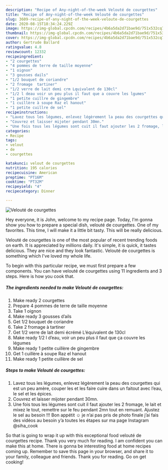```yaml
---
description: "Recipe of Any-night-of-the-week Velouté de courgettes"
title: "Recipe of Any-night-of-the-week Velouté de courgettes"
slug: 3609-recipe-of-any-night-of-the-week-veloute-de-courgettes
date: 2020-08-15T18:34:24.229Z
image: https://img-global.cpcdn.com/recipes/4b6a5da2d71bae9d/751x532cq70/veloute-de-courgettes-photo-principale-de-la-recette.jpg
thumbnail: https://img-global.cpcdn.com/recipes/4b6a5da2d71bae9d/751x532cq70/veloute-de-courgettes-photo-principale-de-la-recette.jpg
cover: https://img-global.cpcdn.com/recipes/4b6a5da2d71bae9d/751x532cq70/veloute-de-courgettes-photo-principale-de-la-recette.jpg
author: Gertrude Ballard
ratingvalue: 4.8
reviewcount: 12332
recipeingredient:
- "2 courgettes"
- "4 pommes de terre de taille moyenne"
- "1 oignon"
- "3 gousses dails"
- "1/2 bouquet de coriandre"
- "2 fromage  tartiner"
- "1/2 verre de lait demi crm Lquivalent de 130cl"
- "1/2 l deau voir un peu plus il faut que a couvre les lgumes"
- "1 petite cuillre de gingembre"
- "1 cuillère à soupe Raz el hanout"
- "1 petite cuillre de sel"
recipeinstructions:
- "Lavez tous les légumes, enlevez légèrement la peau des courgettes qui est un peu amère, couper les et les faire cuire dans un faitout avec l’eau, le sel et les épices."
- "Couvrez et laisser mijoter pendant 30mn."
- "Une fois tous les légumes sont cuit il faut ajouter les 2 fromage, le lait et mixez le tout, remettre sur le feu pendant 2mn tout en remuant. Ajustez le sel au besoin !!! Bon appétit ☺️ je n’ai pas pris de photo finale j’ai fais des vidéos au besoin y’a toutes les étapes sur ma page Instagram @siha_cook"
categories:
- Recipe
tags:
- velout
- de
- courgettes

katakunci: velout de courgettes 
nutrition: 195 calories
recipecuisine: American
preptime: "PT16M"
cooktime: "PT32M"
recipeyield: "4"
recipecategory: Dinner

---
```



![Velouté de courgettes](https://img-global.cpcdn.com/recipes/4b6a5da2d71bae9d/751x532cq70/veloute-de-courgettes-photo-principale-de-la-recette.jpg)

Hey everyone, it is John, welcome to my recipe page. Today, I'm gonna show you how to prepare a special dish, velouté de courgettes. One of my favorites. This time, I will make it a little bit tasty. This will be really delicious.



Velouté de courgettes is one of the most popular of recent trending foods on earth. It is appreciated by millions daily. It's simple, it is quick, it tastes delicious. They are nice and they look fantastic. Velouté de courgettes is something which I've loved my whole life.


To begin with this particular recipe, we must first prepare a few components. You can have velouté de courgettes using 11 ingredients and 3 steps. Here is how you cook that.

<!--inarticleads1-->

##### The ingredients needed to make Velouté de courgettes:

1. Make ready 2 courgettes
1. Prepare 4 pommes de terre de taille moyenne
1. Take 1 oignon
1. Make ready 3 gousses d’ails
1. Get 1/2 bouquet de coriandre
1. Take 2 fromage à tartiner
1. Get 1/2 verre de lait demi écrémé L’équivalent de 130cl
1. Make ready 1/2 l d’eau, voir un peu plus il faut que ça couvre les légumes
1. Make ready 1 petite cuillère de gingembre
1. Get 1 cuillère à soupe Raz el hanout
1. Make ready 1 petite cuillère de sel




<!--inarticleads2-->

##### Steps to make Velouté de courgettes:

1. Lavez tous les légumes, enlevez légèrement la peau des courgettes qui est un peu amère, couper les et les faire cuire dans un faitout avec l’eau, le sel et les épices.
1. Couvrez et laisser mijoter pendant 30mn.
1. Une fois tous les légumes sont cuit il faut ajouter les 2 fromage, le lait et mixez le tout, remettre sur le feu pendant 2mn tout en remuant. Ajustez le sel au besoin !!! Bon appétit ☺️ je n’ai pas pris de photo finale j’ai fais des vidéos au besoin y’a toutes les étapes sur ma page Instagram @siha_cook




So that is going to wrap it up with this exceptional food velouté de courgettes recipe. Thank you very much for reading. I am confident you can make this at home. There is gonna be interesting food at home recipes coming up. Remember to save this page in your browser, and share it to your family, colleague and friends. Thank you for reading. Go on get cooking!
